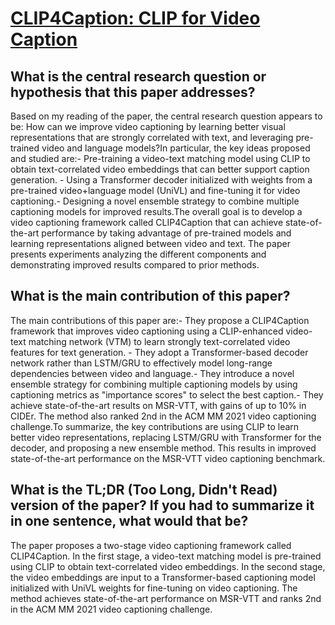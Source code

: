 # [CLIP4Caption: CLIP for Video Caption](https://arxiv.org/abs/2110.06615)

## What is the central research question or hypothesis that this paper addresses?

Based on my reading of the paper, the central research question appears to be: How can we improve video captioning by learning better visual representations that are strongly correlated with text, and leveraging pre-trained video and language models?In particular, the key ideas proposed and studied are:- Pre-training a video-text matching model using CLIP to obtain text-correlated video embeddings that can better support caption generation. - Using a Transformer decoder initialized with weights from a pre-trained video+language model (UniVL) and fine-tuning it for video captioning.- Designing a novel ensemble strategy to combine multiple captioning models for improved results.The overall goal is to develop a video captioning framework called CLIP4Caption that can achieve state-of-the-art performance by taking advantage of pre-trained models and learning representations aligned between video and text. The paper presents experiments analyzing the different components and demonstrating improved results compared to prior methods.


## What is the main contribution of this paper?

The main contributions of this paper are:- They propose a CLIP4Caption framework that improves video captioning using a CLIP-enhanced video-text matching network (VTM) to learn strongly text-correlated video features for text generation. - They adopt a Transformer-based decoder network rather than LSTM/GRU to effectively model long-range dependencies between video and language.- They introduce a novel ensemble strategy for combining multiple captioning models by using captioning metrics as "importance scores" to select the best caption.- They achieve state-of-the-art results on MSR-VTT, with gains of up to 10% in CIDEr. The method also ranked 2nd in the ACM MM 2021 video captioning challenge.To summarize, the key contributions are using CLIP to learn better video representations, replacing LSTM/GRU with Transformer for the decoder, and proposing a new ensemble method. This results in improved state-of-the-art performance on the MSR-VTT video captioning benchmark.


## What is the TL;DR (Too Long, Didn't Read) version of the paper? If you had to summarize it in one sentence, what would that be?

The paper proposes a two-stage video captioning framework called CLIP4Caption. In the first stage, a video-text matching model is pre-trained using CLIP to obtain text-correlated video embeddings. In the second stage, the video embeddings are input to a Transformer-based captioning model initialized with UniVL weights for fine-tuning on video captioning. The method achieves state-of-the-art performance on MSR-VTT and ranks 2nd in the ACM MM 2021 video captioning challenge.
